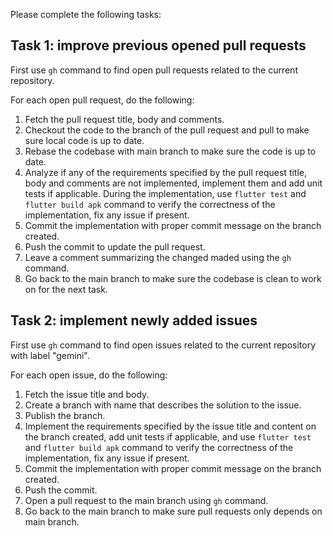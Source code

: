 Please complete the following tasks:

## Task 1: improve previous opened pull requests

First use `gh` command to find open pull requests related to the current repository.

For each open pull request, do the following:
1. Fetch the pull request title, body and comments.
2. Checkout the code to the branch of the pull request and pull to make sure local code is up to date.
3. Rebase the codebase with main branch to make sure the code is up to date.
4. Analyze if any of the requirements specified by the pull request title, body and comments are not implemented, implement them and add unit tests if applicable. During the implementation, use `flutter test` and `flutter build apk` command to verify the correctness of the implementation, fix any issue if present.
5. Commit the implementation with proper commit message on the branch created.
6. Push the commit to update the pull request.
7. Leave a comment summarizing the changed maded using the `gh` command.
8. Go back to the main branch to make sure the codebase is clean to work on for the next task.

## Task 2: implement newly added issues

First use `gh` command to find open issues related to the current repository with label "gemini".

For each open issue, do the following:
1. Fetch the issue title and body.
2. Create a branch with name that describes the solution to the issue.
3. Publish the branch.
4. Implement the requirements specified by the issue title and content on the branch created, add unit tests if applicable, and use `flutter test` and `flutter build apk` command to verify the correctness of the implementation, fix any issue if present.
5. Commit the implementation with proper commit message on the branch created.
6. Push the commit.
7. Open a pull request to the main branch using `gh` command.
8. Go back to the main branch to make sure pull requests only depends on main branch.

